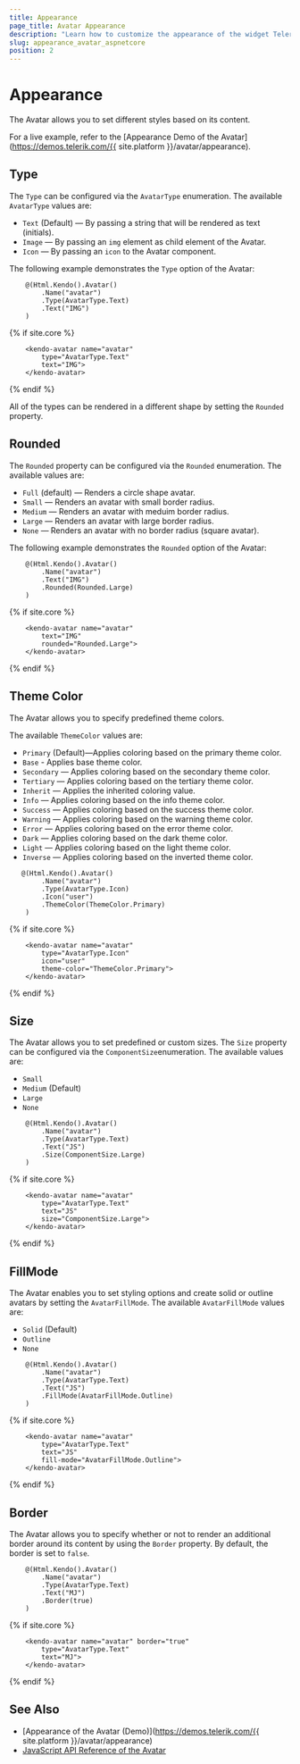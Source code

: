 ```yaml
---
title: Appearance
page_title: Avatar Appearance
description: "Learn how to customize the appearance of the widget Telerik UI Avatar HtmlHelper for {{ site.framework }}."
slug: appearance_avatar_aspnetcore
position: 2
---
```


# Appearance

The Avatar allows you to set different styles based on its content.

For a live example, refer to the [Appearance Demo of the Avatar](https://demos.telerik.com/{{ site.platform }}/avatar/appearance).

## Type

The `Type` can be configured via the `AvatarType` enumeration. The available `AvatarType` values are:

- `Text` (Default) — By passing a string that will be rendered as text (initials).
- `Image` — By passing an `img` element as child element of the Avatar.
- `Icon` — By passing an `icon` to the Avatar component.

The following example demonstrates the `Type` option of the Avatar:

```HtmlHelper
    @(Html.Kendo().Avatar()
        .Name("avatar")
        .Type(AvatarType.Text)
        .Text("IMG")
    )
```
{% if site.core %}
```TagHelper
    <kendo-avatar name="avatar"
        type="AvatarType.Text"
        text="IMG">
    </kendo-avatar>
```
{% endif %}

All of the types can be rendered in a different shape by setting the `Rounded` property.

## Rounded

The `Rounded` property can be configured via the `Rounded` enumeration. The available values are:

- `Full` (default) — Renders a circle shape avatar.
- `Small` — Renders an avatar with small border radius.
- `Medium` — Renders an avatar with meduim border radius.
- `Large` — Renders an avatar with large border radius.
- `None` — Renders an avatar with no border radius (square avatar).

The following example demonstrates the `Rounded` option of the Avatar:

```HtmlHelper
    @(Html.Kendo().Avatar()
        .Name("avatar")
        .Text("IMG")
        .Rounded(Rounded.Large)
    )
```
{% if site.core %}
```TagHelper
    <kendo-avatar name="avatar"
        text="IMG"
        rounded="Rounded.Large">
    </kendo-avatar>
```
{% endif %}

## Theme Color

The Avatar allows you to specify predefined theme colors.

The available `ThemeColor` values are:

- `Primary` (Default)—Applies coloring based on the primary theme color.
- `Base` - Applies base theme color.
- `Secondary` — Applies coloring based on the secondary theme color.
- `Tertiary` — Applies coloring based on the tertiary theme color.
- `Inherit` — Applies the inherited coloring value.
- `Info` — Applies coloring based on the info theme color.
- `Success` — Applies coloring based on the success theme color.
- `Warning` — Applies coloring based on the warning theme color.
- `Error` — Applies coloring based on the error theme color.
- `Dark` — Applies coloring based on the dark theme color.
- `Light` — Applies coloring based on the light theme color.
- `Inverse` — Applies coloring based on the inverted theme color.

```HtmlHelper
   @(Html.Kendo().Avatar()
        .Name("avatar")
        .Type(AvatarType.Icon)
        .Icon("user")
        .ThemeColor(ThemeColor.Primary)
    )
```
{% if site.core %}
```TagHelper
    <kendo-avatar name="avatar"
        type="AvatarType.Icon"
        icon="user"
        theme-color="ThemeColor.Primary">
    </kendo-avatar>
```
{% endif %}

## Size

The Avatar allows you to set predefined or custom sizes. The `Size` property can be configured via the `ComponentSize`enumeration. The available values are:

- `Small`
- `Medium` (Default)
- `Large`
- `None`

```HtmlHelper
    @(Html.Kendo().Avatar()
        .Name("avatar")
        .Type(AvatarType.Text)
        .Text("JS")
        .Size(ComponentSize.Large)
    )
```
{% if site.core %}
```TagHelper
    <kendo-avatar name="avatar"
        type="AvatarType.Text"
        text="JS"
        size="ComponentSize.Large">
    </kendo-avatar>
```
{% endif %}

## FillMode

The Avatar enables you to set styling options and create solid or outline avatars by setting the `AvatarFillMode`. The available `AvatarFillMode` values are:

- `Solid` (Default)
- `Outline`
- `None`

```HtmlHelper
    @(Html.Kendo().Avatar()
        .Name("avatar")
        .Type(AvatarType.Text)
        .Text("JS")
        .FillMode(AvatarFillMode.Outline)
    )
```
{% if site.core %}
```TagHelper
    <kendo-avatar name="avatar"
        type="AvatarType.Text"
        text="JS"
        fill-mode="AvatarFillMode.Outline">
    </kendo-avatar>
```
{% endif %}

## Border

The Avatar allows you to specify whether or not to render an additional border around its content by using the `Border` property. By default, the border is set to `false`.

```HtmlHelper
    @(Html.Kendo().Avatar()
        .Name("avatar")
        .Type(AvatarType.Text)
        .Text("MJ")
        .Border(true)
    )
```
{% if site.core %}
```TagHelper
    <kendo-avatar name="avatar" border="true"
        type="AvatarType.Text"
        text="MJ">
    </kendo-avatar>
```
{% endif %}

## See Also

* [Appearance of the Avatar (Demo)](https://demos.telerik.com/{{ site.platform }}/avatar/appearance)
* [JavaScript API Reference of the Avatar](https://docs.telerik.com/kendo-ui/api/javascript/ui/avatar)
